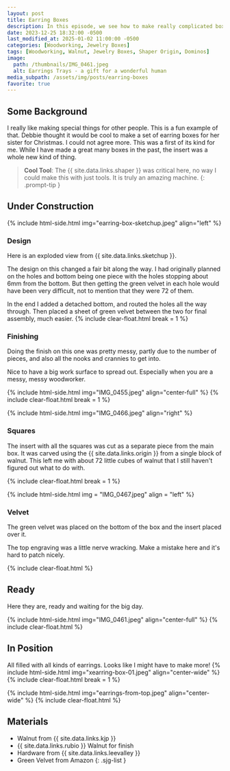 ```yaml
---
layout: post
title: Earring Boxes
description: In this episode, we see how to make really complicated boxes.  In this case a Christmas gift for someone special
date: 2023-12-25 18:32:00 -0500
last_modified_at: 2025-01-02 11:00:00 -0500
categories: [Woodworking, Jewelry Boxes]
tags: [Woodworking, Walnut, Jewelry Boxes, Shaper Origin, Dominos]
image:
  path: /thumbnails/IMG_0461.jpeg
  alt: Earrings Trays - a gift for a wonderful human
media_subpath: /assets/img/posts/earring-boxes
favorite: true
---
```

## Some Background

I really like making special things for other people. This is a fun example of that. Debbie thought it would be cool to make a set of earring boxes for her sister for Christmas. I could not agree more. This was a first of its kind for me. While I have made a great many boxes in the past, the insert was a whole new kind of thing.

> **Cool Tool**: The {{ site.data.links.shaper }} was critical here, no way I could make this with just tools. It is truly an amazing machine.
{: .prompt-tip }

## Under Construction

{% include html-side.html img="earring-box-sketchup.jpeg" align="left" %}
### Design
Here is an exploded view from {{ site.data.links.sketchup }}.

The design on this changed a fair bit along the way.  I had originally planned on the holes and bottom being one piece with the holes stopping about 6mm from the bottom.  But then getting the green velvet in each hole would have been very difficult, not to mention that they were 72 of them.  

In the end I added a detached bottom, and routed the holes all the way through.  Then placed a sheet of green velvet between the two for final assembly, much easier.
{% include clear-float.html break = 1 %}

### Finishing
Doing the finish on this one was pretty messy, partly due to the number of pieces, and also all the nooks and crannies to get into.

Nice to have a big work surface to spread out. Especially when you are a messy, messy woodworker.

{% include html-side.html img="IMG_0455.jpeg" align="center-full" %}
{% include clear-float.html break = 1 %}

{% include html-side.html img="IMG_0466.jpeg" align="right" %}

### Squares

The insert with all the squares was cut as a separate piece from the main box. It was carved using the {{ site.data.links.origin }} from a single block of walnut. This left me with about 72 little cubes of walnut that I still haven't figured out what to do with.

{% include clear-float.html break = 1 %}

{% include html-side.html img = "IMG_0467.jpeg" align = "left" %}

### Velvet

The green velvet was placed on the bottom of the box and the insert placed over it.

The top engraving was a little nerve wracking. Make a mistake here and it's hard to patch nicely.

{% include clear-float.html %}

## Ready

Here they are, ready and waiting for the big day.

{% include html-side.html img="IMG_0461.jpeg" align="center-full" %}
{% include clear-float.html %}

## In Position

All filled with all kinds of earrings. Looks like I might have to make more!
{% include html-side.html img="xearring-box-01.jpeg" align="center-wide" %}
{% include clear-float.html break = 1 %}

{% include html-side.html img="earrings-from-top.jpeg" align="center-wide" %}
{% include clear-float.html %}

## Materials

- Walnut from {{ site.data.links.kjp }}
- {{ site.data.links.rubio }} Walnut for finish
- Hardware from {{ site.data.links.leevalley }}
- Green Velvet from Amazon
{: .sjg-list }
